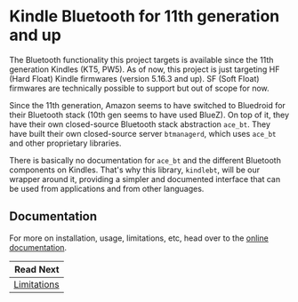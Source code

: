 # Kindle Bluetooth for 11th generation and up

The Bluetooth functionality this project targets is available since the 11th
generation Kindles (KT5, PW5). As of now, this project is just targeting HF
(Hard Float) Kindle firmwares (version 5.16.3 and up). SF (Soft Float)
firmwares are technically possible to support but out of scope for now.

Since the 11th generation, Amazon seems to have switched to Bluedroid for
their Bluetooth stack (10th gen seems to have used BlueZ). On top of it, they
have their own closed-source Bluetooth stack abstraction `ace_bt`. They have
built their own closed-source server `btmanagerd`, which uses `ace_bt` and
other proprietary libraries.

There is basically no documentation for `ace_bt` and the different Bluetooth
components on Kindles. That's why this library, `kindlebt`, will be our
wrapper around it, providing a simpler and documented interface that can be
used from applications and from other languages.

## Documentation

For more on installation, usage, limitations, etc, head over to the
[online documentation][manual].


[manual]: https://sighery.github.io/kindlebt/


<div class="section_buttons">

|                            Read Next |
| -----------------------------------: |
| [Limitations](manual/limitations.md) |

</div>
